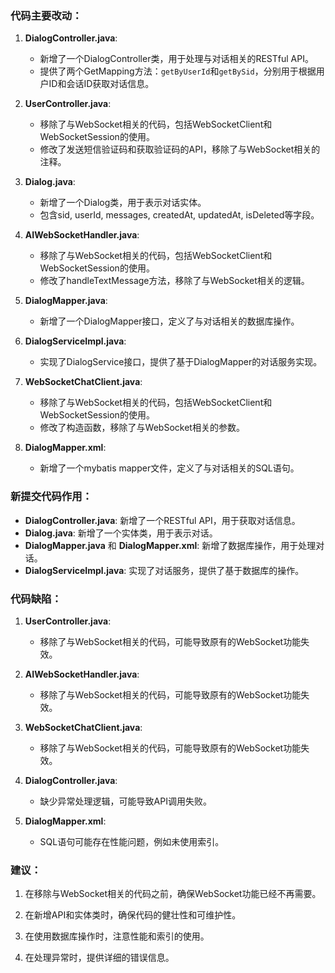 ### 代码主要改动：

1. **DialogController.java**:
   - 新增了一个DialogController类，用于处理与对话相关的RESTful API。
   - 提供了两个GetMapping方法：`getByUserId`和`getBySid`，分别用于根据用户ID和会话ID获取对话信息。

2. **UserController.java**:
   - 移除了与WebSocket相关的代码，包括WebSocketClient和WebSocketSession的使用。
   - 修改了发送短信验证码和获取验证码的API，移除了与WebSocket相关的注释。

3. **Dialog.java**:
   - 新增了一个Dialog类，用于表示对话实体。
   - 包含sid, userId, messages, createdAt, updatedAt, isDeleted等字段。

4. **AIWebSocketHandler.java**:
   - 移除了与WebSocket相关的代码，包括WebSocketClient和WebSocketSession的使用。
   - 修改了handleTextMessage方法，移除了与WebSocket相关的逻辑。

5. **DialogMapper.java**:
   - 新增了一个DialogMapper接口，定义了与对话相关的数据库操作。

6. **DialogServiceImpl.java**:
   - 实现了DialogService接口，提供了基于DialogMapper的对话服务实现。

7. **WebSocketChatClient.java**:
   - 移除了与WebSocket相关的代码，包括WebSocketClient和WebSocketSession的使用。
   - 修改了构造函数，移除了与WebSocket相关的参数。

8. **DialogMapper.xml**:
   - 新增了一个mybatis mapper文件，定义了与对话相关的SQL语句。

### 新提交代码作用：

- **DialogController.java**: 新增了一个RESTful API，用于获取对话信息。
- **Dialog.java**: 新增了一个实体类，用于表示对话。
- **DialogMapper.java** 和 **DialogMapper.xml**: 新增了数据库操作，用于处理对话。
- **DialogServiceImpl.java**: 实现了对话服务，提供了基于数据库的操作。

### 代码缺陷：

1. **UserController.java**:
   - 移除了与WebSocket相关的代码，可能导致原有的WebSocket功能失效。

2. **AIWebSocketHandler.java**:
   - 移除了与WebSocket相关的代码，可能导致原有的WebSocket功能失效。

3. **WebSocketChatClient.java**:
   - 移除了与WebSocket相关的代码，可能导致原有的WebSocket功能失效。

4. **DialogController.java**:
   - 缺少异常处理逻辑，可能导致API调用失败。

5. **DialogMapper.xml**:
   - SQL语句可能存在性能问题，例如未使用索引。

### 建议：

1. 在移除与WebSocket相关的代码之前，确保WebSocket功能已经不再需要。

2. 在新增API和实体类时，确保代码的健壮性和可维护性。

3. 在使用数据库操作时，注意性能和索引的使用。

4. 在处理异常时，提供详细的错误信息。